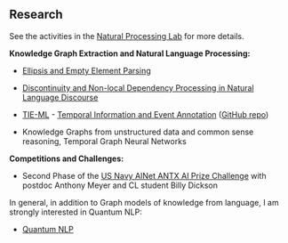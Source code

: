 ## Research

See the activities in the [Natural Processing Lab](http://nlp-lab.org/) for more details.


**Knowledge Graph Extraction and Natural Language Processing:**

- [Ellipsis and Empty Element Parsing](https://nlp-lab.org/ellipsis)
- [Discontinuity and Non-local Dependency Processing in Natural Language Discourse](https://nlp-lab.org/discontinuities)
- [TIE-ML](https://nlp-lab.org/timeevents/) - [Temporal Information and Event Annotation](https://nlp-lab.org/timeevents/) ([GitHub repo](https://github.com/dcavar/tieml))

- Knowledge Graphs from unstructured data and common sense reasoning, Temporal Graph Neural Networks


**Competitions and Challenges:**

- Second Phase of the [US Navy AINet ANTX AI Prize Challenge](https://www.challenge.gov/challenge/networks-advanced-naval-technology-exercise-ainetantx-artificial-intelligence-prize-challenge/) with postdoc Anthony Meyer and CL student Billy Dickson


In general, in addition to Graph models of knowledge from language, I am strongly interested in Quantum NLP:

- [Quantum NLP](https://nlp-lab.org/quantumnlp)

